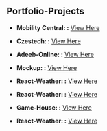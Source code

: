 ## Portfolio-Projects

* **Mobility Central: :** [View Here](https://alitechgeek52.github.io/Mobility-Central/)

* **Czestech: :** [View Here](http://www.czesttech.com/)

* **Adeeb-Online: :** [View Here](http://www.adeeb-online.com/)

* **Mockup: :** [View Here](https://alitechgeek52.github.io/14-may-mockup/)

* **React-Weather: :** [View Here](https://alitechgeek52.github.io/react-weather/)

* **React-Weather: :** [View Here](https://alitechgeek52.github.io/react-weather/)

* **Game-House: :** [View Here](https://game-hosue.syedsameer.now.sh/)

* **React-Weather: :** [View Here](https://github-clone.syedsameer.now.sh/)


